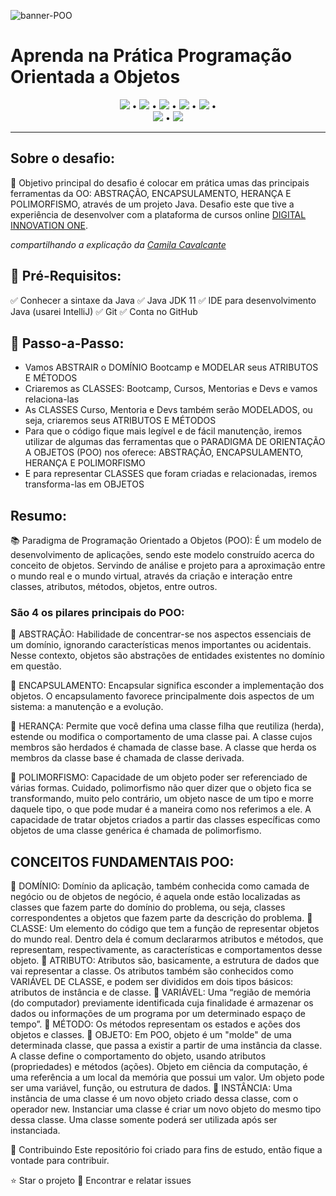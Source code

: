 ![banner-POO](https://user-images.githubusercontent.com/98659450/180332210-d95a2f61-a33b-446c-a2b0-7cd07fea38ad.png)

# Aprenda na Prática Programação Orientada a Objetos

<div align="center">

 [![](https://img.shields.io/badge/🔗-Sobre-blue)](#Sobre-o-desafio) • [![](https://img.shields.io/badge/🔗-Pré%20Requisitos-blue)](#Pré-Requisitos) • [![](https://img.shields.io/badge/🔗-Passo%20a%20Passo-blue)](#Passo-a-Passo) • [![](https://img.shields.io/badge/🔗-Resumo-blue)](#Resumo:) • [![](https://img.shields.io/badge/🔗-Conceitos-blue)](#CONCEITOS-FUNDAMENTAIS-POO:) •  
 [![](https://img.shields.io/badge/🔗-Status-blue)](#Status-do-Projeto) • [![](https://img.shields.io/badge/🔗-Demonstração-blue)](#Demonstração) 

</div>

***

## Sobre o desafio: 
💎 Objetivo principal do desafio é colocar em prática umas das principais ferramentas da OO: ABSTRAÇÃO, ENCAPSULAMENTO, HERANÇA E POLIMORFISMO, através de um projeto Java.
Desafio este que tive a experiência de desenvolver com a plataforma de cursos online [DIGITAL INNOVATION ONE](https://www.dio.me/).

*compartilhando a explicação da [Camila Cavalcante](https://github.com/cami-la)*

## 🛑 Pré-Requisitos:
✅ Conhecer a sintaxe da Java
✅ Java JDK 11
✅ IDE para desenvolvimento Java (usarei IntelliJ)
✅ Git
✅ Conta no GitHub

## 👣 Passo-a-Passo:
 * Vamos ABSTRAIR o DOMÍNIO Bootcamp e MODELAR seus ATRIBUTOS E MÉTODOS
 * Criaremos as CLASSES: Bootcamp, Cursos, Mentorias e Devs e vamos relaciona-las
 * As CLASSES Curso, Mentoria e Devs também serão MODELADOS, ou seja, criaremos seus ATRIBUTOS E MÉTODOS
 * Para que o código fique mais legível e de fácil manutenção, iremos utilizar de algumas das ferramentas que o PARADIGMA DE ORIENTAÇÃO A OBJETOS (POO) nos oferece: ABSTRAÇÃO, ENCAPSULAMENTO, HERANÇA E POLIMORFISMO
 * E para representar CLASSES que foram criadas e relacionadas, iremos transforma-las em OBJETOS
 
 ## Resumo:
📚 Paradigma de Programação Orientado a Objetos (POO):
É um modelo de desenvolvimento de aplicações, sendo este modelo construído acerca do conceito de objetos. 
Servindo de análise e projeto para a aproximação entre o mundo real e o mundo virtual, através da criação e interação entre classes, atributos, métodos, objetos, entre outros.

### São 4 os pilares principais do POO: 

🔺 ABSTRAÇÃO:
Habilidade de concentrar-se nos aspectos essenciais de um domínio, ignorando características menos importantes ou acidentais. Nesse contexto, objetos são abstrações de entidades existentes no domínio em questão.

🔺 ENCAPSULAMENTO:
Encapsular significa esconder a implementação dos objetos. O encapsulamento favorece principalmente dois aspectos de um sistema: a manutenção e a evolução.

🔺 HERANÇA:
Permite que você defina uma classe filha que reutiliza (herda), estende ou modifica o comportamento de uma classe pai. A classe cujos membros são herdados é chamada de classe base. A classe que herda os membros da classe base é chamada de classe derivada.

🔺 POLIMORFISMO:
Capacidade de um objeto poder ser referenciado de várias formas. Cuidado, polimorfismo não quer dizer que o objeto fica se transformando, muito pelo contrário, um objeto nasce de um tipo e morre daquele tipo, o que pode mudar é a maneira como nos referimos a ele. A capacidade de tratar objetos criados a partir das classes específicas como objetos de uma classe genérica é chamada de polimorfismo.


## CONCEITOS FUNDAMENTAIS POO:
🔻 DOMÍNIO:
Domínio da aplicação, também conhecida como camada de negócio ou de objetos de negócio, é aquela onde estão localizadas as classes que fazem parte do domínio do problema, ou seja, classes correspondentes a objetos que fazem parte da descrição do problema.
🔻 CLASSE:
Um elemento do código que tem a função de representar objetos do mundo real. Dentro dela é comum declararmos atributos e métodos, que representam, respectivamente, as características e comportamentos desse objeto.
🔻 ATRIBUTO:
Atributos são, basicamente, a estrutura de dados que vai representar a classe. Os atributos também são conhecidos como VARIÁVEL DE CLASSE, e podem ser divididos em dois tipos básicos: atributos de instância e de classe.
🔻 VARIÁVEL:
Uma “região de memória (do computador) previamente identificada cuja finalidade é armazenar os dados ou informações de um programa por um determinado espaço de tempo”.
🔻 MÉTODO:
Os métodos representam os estados e ações dos objetos e classes.
🔻 OBJETO:
Em POO, objeto é um "molde" de uma determinada classe, que passa a existir a partir de uma instância da classe. A classe define o comportamento do objeto, usando atributos (propriedades) e métodos (ações). Objeto em ciência da computação, é uma referência a um local da memória que possui um valor. Um objeto pode ser uma variável, função, ou estrutura de dados.
🔻 INSTÂNCIA:
Uma instância de uma classe é um novo objeto criado dessa classe, com o operador new. Instanciar uma classe é criar um novo objeto do mesmo tipo dessa classe. Uma classe somente poderá ser utilizada após ser instanciada.



🤝 Contribuindo
Este repositório foi criado para fins de estudo, então fique a vontade para contribuir.

⭐️ Star o projeto
🐛 Encontrar e relatar issues
